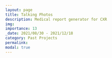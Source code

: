 ```yaml
---
layout: page
title: Talking Photos
description: Medical report generator for CXR
img: 
importance: 13
_date: 2021/08/30 - 2021/12/18
category: Past Projects
permalink: 
modal: true
---
```

